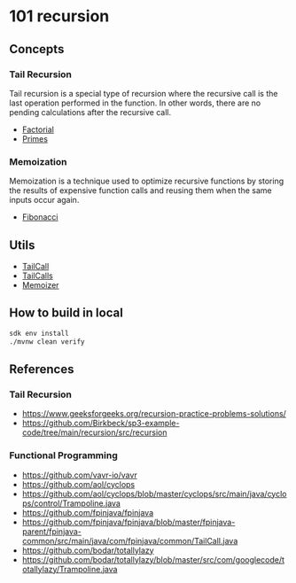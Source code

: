 # 101 recursion

## Concepts

### Tail Recursion

Tail recursion is a special type of recursion where the recursive call is the last operation performed in the function. In other words, there are no pending calculations after the recursive call.

- [Factorial](./src/main/java/info/jab/recursion/Factorial.java)
- [Primes](./src/main/java/info/jab/recursion/Primes.java)

### Memoization

Memoization is a technique used to optimize recursive functions by storing the results of expensive function calls and reusing them when the same inputs occur again.

- [Fibonacci](./src/main/java/info/jab/recursion/Fibonacci.java)

## Utils

- [TailCall](./src/main/java/info/jab/recursion/utils/TailCall.java)
- [TailCalls](./src/main/java/info/jab/recursion/utils/TailCalls.java)
- [Memoizer](./src/main/java/info/jab/recursion/utils/Memoizer.java)

## How to build in local

```bash
sdk env install
./mvnw clean verify
```

## References

### Tail Recursion

- https://www.geeksforgeeks.org/recursion-practice-problems-solutions/
- https://github.com/Birkbeck/sp3-example-code/tree/main/recursion/src/recursion

### Functional Programming

- https://github.com/vavr-io/vavr
- https://github.com/aol/cyclops 
- https://github.com/aol/cyclops/blob/master/cyclops/src/main/java/cyclops/control/Trampoline.java
- https://github.com/fpinjava/fpinjava
- https://github.com/fpinjava/fpinjava/blob/master/fpinjava-parent/fpinjava-common/src/main/java/com/fpinjava/common/TailCall.java
- https://github.com/bodar/totallylazy
- https://github.com/bodar/totallylazy/blob/master/src/com/googlecode/totallylazy/Trampoline.java

